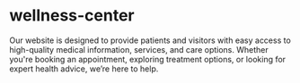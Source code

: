 # wellness-center
Our website is designed to provide patients and visitors with easy access to high-quality medical information, services, and care options. Whether you're booking an appointment, exploring treatment options, or looking for expert health advice, we’re here to help.
